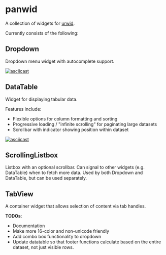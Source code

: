 panwid
======

A collection of widgets for [urwid](https://urwid.org/).

Currently consists of the following:

## Dropdown ##

Dropdown menu widget with autocomplete support.

[![asciicast](https://asciinema.org/a/m23L8xPJsTQRxzOCwvc1SuduN.png)](https://asciinema.org/a/m23L8xPJsTQRxzOCwvc1SuduN?autoplay=1)
## DataTable ##

Widget for displaying tabular data.

Features include:
* Flexible options for column formatting and sorting
* Progressive loading / "infinite scrolling" for paginating large datasets
* Scrollbar with indicator showing position within dataset

[![asciicast](https://asciinema.org/a/iRbvnuv7DERhZrdKKBfpGtXqw.png)](https://asciinema.org/a/iRbvnuv7DERhZrdKKBfpGtXqw?autoplay=1)

## ScrollingListbox ##

Listbox with an optional scrollbar.  Can signal to other widgets
(e.g. DataTable) when to fetch more data.  Used by both Dropdown and
DataTable, but can be used separately.

## TabView ##

A container widget that allows selection of content via tab handles.

**TODOs**:

* Documentation
* Make more 16-color and non-unicode friendly
* Add combo box functionality to dropdown
* Update datatable so that footer functions calculate based on the entire
  dataset, not just visible rows.

